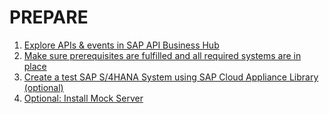 # PREPARE

1. [Explore APIs & events in SAP API Business Hub](./prepare/explore-apis-and-events/README.md)
2. [Make sure prerequisites are fulfilled and all required systems are in place](./prepare/mission-prerequisites/README.md)
3. [Create a test SAP S/4HANA System using SAP Cloud Appliance Library (optional)](https://github.com/SAP-samples/cloud-extension-ecc-business-process/blob/mission/mission/cal-setup/CALS4H.md)
4. [Optional: Install Mock Server](mockserver/README.md)